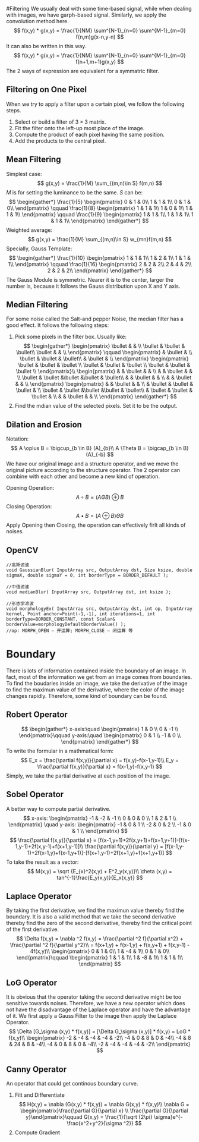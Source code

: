 #Filtering
We usually deal with some time-based signal, while when dealing with images, we have garph-based signal. Similarly, we apply the convolution method here.
$$
f(x,y) * g(x,y) = \frac{1}{NM} \sum^{N-1}_{n=0} \sum^{M-1}_{m=0} f(n,m)g(x-n,y-n)
$$
It can also be written in this way.
$$
f(x,y) * g(x,y) = \frac{1}{NM} \sum^{N-1}_{n=0} \sum^{M-1}_{m=0} f(n+1,m+1)g(x,y)
$$
The 2 ways of expression are equivalent for a symmatric filter.

## Filtering on One Pixel
When we try to apply a filter upon a certain pixel, we follow the following steps.
1. Select or build a filter of $3\times 3$ matrix.
2. Fit the filter onto the left-up most place of the image.
3. Compute the product of each pixel having the same position.
4. Add the products to the central pixel.

## Mean Filtering
Simplest case:
$$
g(x,y) = \frac{1}{M} \sum_{(m,n)\in S} f(m,n)
$$
$M$ is for setting the luminance to be the same. $S$ can be:
$$
\begin{gather*}
\frac{1}{5}
\begin{pmatrix}
0 & 1 & 0\\
1 & 1 & 1\\
0 & 1 & 0\\
\end{pmatrix}
\qquad \frac{1}{8}
\begin{pmatrix}
1 & 1 & 1\\
1 & 0 & 1\\
1 & 1 & 1\\
\end{pmatrix}
\qquad \frac{1}{9}
\begin{pmatrix}
1 & 1 & 1\\
1 & 1 & 1\\
1 & 1 & 1\\
\end{pmatrix}
\end{gather*}
$$
Weighted average:
$$
g(x,y) = \frac{1}{M} \sum_{(m,n)\in S} w_{mn}f(m,n)
$$
Specially, Gauss Template:
$$
\begin{gather*}
\frac{1}{10}
\begin{pmatrix}
1 & 1 & 1\\
1 & 2 & 1\\
1 & 1 & 1\\
\end{pmatrix}
\qquad \frac{1}{16}
\begin{pmatrix}
2 & 2 & 2\\
2 & 4 & 2\\
2 & 2 & 2\\
\end{pmatrix}
\end{gather*}
$$
The Gauss Module is symmetric. Nearer it is to the center, larger the number is, because it follows the Gauss distribution upon X and Y axis.
## Median Filtering
For some noise called the Salt-and pepper Noise, the median filter has a good effect. It follows the following steps:
1. Pick some pixels in the filter box. Usually like:
$$
\begin{gather*}
\begin{pmatrix}
\bullet &  &  \\
\bullet & \bullet & \bullet\\
\bullet &   &  \\
\end{pmatrix}
\qquad
\begin{pmatrix}
 & \bullet &  \\
\bullet & \bullet & \bullet\\
 & \bullet  &  \\
\end{pmatrix}
\begin{pmatrix}
\bullet & \bullet & \bullet \\
\bullet & \bullet & \bullet \\
\bullet & \bullet & \bullet \\
\end{pmatrix}\\
\begin{pmatrix}
& & \bullet & & \\
& & \bullet & & \\
\bullet & \bullet &\bullet &\bullet & \bullet\\
& & \bullet & & \\
& & \bullet & & \\
\end{pmatrix}
\begin{pmatrix}
& & \bullet & & \\
& \bullet & \bullet & \bullet & \\
\bullet & \bullet &\bullet &\bullet & \bullet\\
& \bullet & \bullet & \bullet & \\
& & \bullet & & \\
\end{pmatrix}
\end{gather*}
$$
2. Find the mdian value of the selected pixels. Set it to be the output.

## Dilation and Erosion
Notation:
$$
A \oplus B = \bigcup_{b \in B} (A)_{b}\\
A \Theta B = \bigcap_{b \in B} (A)_{-b}
$$
We have our original image and a structure operator, and we move the original picture according to the structure operator. The 2 operator can combine with each other and become a new kind of operation.

Opening Operation:
$$
A \circ B = (A \Theta B) \oplus B
$$
Closing Operation:
$$
A \bullet B = (A \oplus B)\Theta B
$$
Apply Opening then Closing, the operation can effectively firlt all kinds of noises.

## OpenCV
    //高斯滤波
    void GaussianBlur( InputArray src, OutputArray dst, Size ksize, double sigmaX, double sigmaY = 0, int borderType = BORDER_DEFAULT );

    //中值滤波
    void medianBlur( InputArray src, OutputArray dst, int ksize );

    //形态学滤波
    void morphologyEx( InputArray src, OutputArray dst, int op, InputArray kernel, Point anchor=Point(-1,-1), int iterations=1, int borderType=BORDER_CONSTANT, const Scalar& borderValue=morphologyDefaultBorderValue() );
    //op: MORPH_OPEN – 开运算; MORPH_CLOSE – 闭运算 等
# Boundary
There is lots of information contained inside the boundary of an image. In fact, most of the information we get from an image comes from boundaries. To find the boudaries inside an image, we take the derivative of the image to find the maximun value of the derivative, where the color of the image changes rapidly. Therefore, some kind of boundary can be found.
## Robert Operator
$$
\begin{gather*}
x-axis:\quad \begin{pmatrix}
1 & 0 \\ 0 & -1 \\
\end{pmatrix}\qquad
y-axis:\quad \begin{pmatrix}
0 & 1 \\ -1 & 0 \\
\end{pmatrix}
\end{gather*}
$$
To write the formular in a mathmatical form:
$$
E_x = \frac{\partial f(x,y)}{\partial x} = f(x,y)-f(x-1,y-1)\\
E_y = \frac{\partial f(x,y)}{\partial x} = f(x-1,y)-f(x,y-1)
$$
Simply, we take the partial derivative at each position of the image.
## Sobel Operator
A better way to compute partial derivative.
$$
x-axis:
\begin{pmatrix}
-1 & -2 & -1 \\
0 & 0 & 0 \\
1 & 2 & 1 \\
\end{pmatrix} \quad
y-axis:
\begin{pmatrix}
-1 & 0 & 1 \\
-2 & 0 & 2 \\
-1 & 0 & 1 \\
\end{pmatrix}
$$
$$
\frac{\partial f(x,y)}{\partial x} = [f(x-1,y+1)+2f(x,y+1)+f(x+1,y+1)]-[f(x-1,y-1)+2f(x,y-1)+f(x+1,y-1)]\\
\frac{\partial f(x,y)}{\partial y} = [f(x-1,y-1)+2f(x-1,y)+f(x-1,y+1)]-[f(x+1,y-1)+2f(x+1,y)+f(x+1,y+1)]
$$
To take the result as a vector:
$$
M(x,y) = \sqrt {E_{x}^2(x,y) + E^2_y(x,y)}\\
\theta (x,y) = tan^{-1}\frac{E_y(x,y)}{E_x(x,y)}
$$
## Laplace Operator
By taking the first derivative, we find the maximun value thereby find the boundary. It is also a valid method that we take the second derivative thereby find the zero of the second derivative, thereby find the critical point of the first derivative.
$$
\Delta f(x,y) = \nabla ^2 f(x,y) = \frac{\partial ^2 f}{\partial x^2} + \frac{\partial ^2 f}{\partial y^2}\\
= f(x+1,y) + f(x-1,y) + f(x,y+1) + f(x,y-1) - 4f(x,y)\\
\begin{pmatrix}
0 & 1 & 0\\
1 & -4 & 1\\
0 & 1 & 0\\
\end{pmatrix}\qquad
\begin{pmatrix}
1 & 1 & 1\\
1 & -8 & 1\\
1 & 1 & 1\\
\end{pmatrix}
$$
## LoG Operator
It is obvious that the operator taking the second derivative might be too sensitive towards noises. Therefore, we have a new operator which does not have the disadvantage of the Laplace operator and have the advantage of it. We first apply a Gauss Filter to the image then apply the Laplace Operator.
$$
\Delta [G_\sigma (x,y) * f(x,y)] = [\Delta G_\sigma (x,y)] * f(x,y) = LoG * f(x,y)\\
\begin{pmatrix}
-2 & -4 & -4 & -4 & -2\\
-4 & 0 & 8 & 0 & -4\\
-4 & 8 & 24 & 8 & -4\\
-4 & 0 & 8 & 0 & -4\\
-2 & -4 & -4 & -4 & -2\\
\end{pmatrix}
$$
## Canny Operator
An operator that could get continous boundary curve.
1. Filt and Differentiate
$$
H(x,y) = \nabla (G(x,y) * f(x,y)) = \nabla G(x,y) * f(x,y)\\
\nabla G = \begin{pmatrix}\frac{\partial G}{\partial x} \\ \frac{\partial G}{\partial y}\end{pmatrix}\qquad G(x,y) = \frac{1}{\sqrt {2\pi} \sigma}e^{-\frac{x^2+y^2}{\sigma ^2}}
$$
2. Compute Gradient
